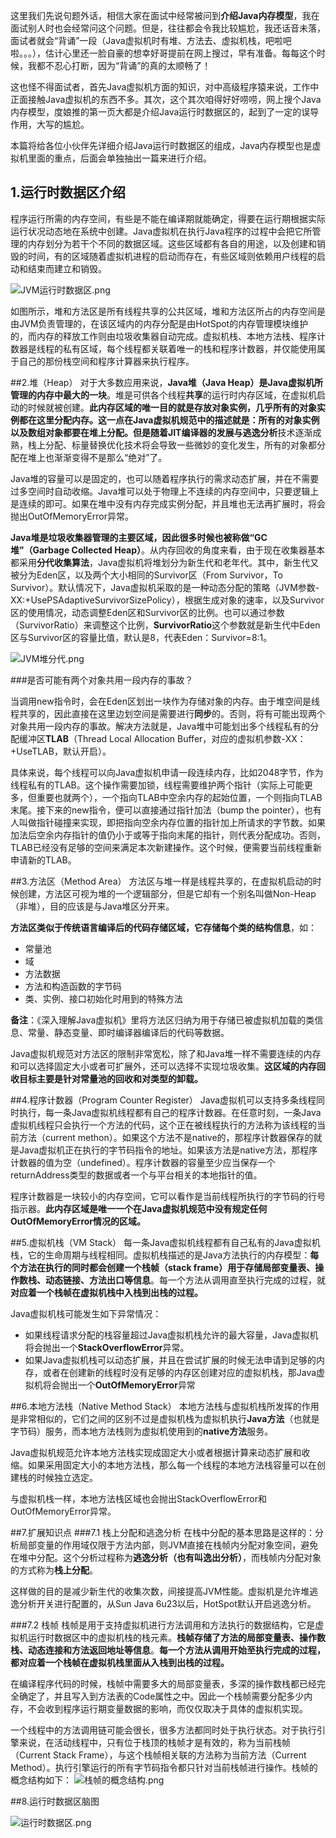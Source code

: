 这里我们先说句题外话，相信大家在面试中经常被问到**介绍Java内存模型**，我在面试别人时也会经常问这个问题。但是，往往都会令我比较尴尬，我还话音未落，面试者就会“背诵”一段（Java虚拟机时有堆、方法去、虚拟机栈，吧啦吧啦。。。），估计心里还一脸自豪的想幸好哥提前在网上搜过，早有准备。每每这个时候，我都不忍心打断，因为“背诵”的真的太顺畅了！

这也怪不得面试者，首先Java虚拟机方面的知识，对中高级程序猿来说，工作中正面接触Java虚拟机的东西不多。其次，这个其次咱得好好唠唠，网上搜个Java内存模型，度娘推的第一页大都是介绍Java运行时数据区的，起到了一定的误导作用，大写的尴尬。

本篇将给各位小伙伴先详细介绍Java运行时数据区的组成，Java内存模型也是虚拟机里面的重点，后面会单独抽出一篇来进行介绍。

## 1.运行时数据区介绍

程序运行所需的内存空间，有些是不能在编译期就能确定，得要在运行期根据实际运行状况动态地在系统中创建。Java虚拟机在执行Java程序的过程中会把它所管理的内存划分为若干个不同的数据区域。这些区域都有各自的用途，以及创建和销毁的时间，有的区域随着虚拟机进程的启动而存在，有些区域则依赖用户线程的启动和结束而建立和销毁。

![JVM运行时数据区.png](https://i.loli.net/2019/08/17/Ek1TBvzC6mF5qQJ.png)

如图所示，堆和方法区是所有线程共享的公共区域，堆和方法区所占的内存空间是由JVM负责管理的，在该区域内的内存分配是由HotSpot的内存管理模块维护的，而内存的释放工作则由垃圾收集器自动完成。虚拟机栈、本地方法栈、程序计数器是线程的私有区域，每个线程都关联着唯一的栈和程序计数器，并仅能使用属于自己的那份栈空间和程序计算器来执行程序。

##2.堆（Heap）
对于大多数应用来说，**Java堆（Java Heap）是Java虚拟机所管理的内存中最大的一块**。堆是可供各个线程**共享**的运行时内存区域，在虚拟机启动的时候就被创建。**此内存区域的唯一目的就是存放对象实例，几乎所有的对象实例都在这里分配内存。**这一点在Java虚拟机规范中的描述就是：**所有的对象实例以及数组对象都要在堆上分配。**但是随着**JIT编译器**的发展与**逃逸分析**技术逐渐成熟，栈上分配、标量替换优化技术将会导致一些微妙的变化发生，所有的对象都分配在堆上也渐渐变得不是那么“绝对”了。

Java堆的容量可以是固定的，也可以随着程序执行的需求动态扩展，并在不需要过多空间时自动收缩。Java堆可以处于物理上不连续的内存空间中，只要逻辑上是连续的即可。如果在堆中没有内存完成实例分配，并且堆也无法再扩展时，将会抛出OutOfMemoryError异常。

**Java堆是垃圾收集器管理的主要区域，因此很多时候也被称做“GC堆”（Garbage Collected Heap）**。从内存回收的角度来看，由于现在收集器基本都采用**分代收集算法**，Java虚拟机将堆划分为新生代和老年代。其中，新生代又被分为Eden区，以及两个大小相同的Survivor区（From Survivor，To Survivor）。默认情况下，Java虚拟机采取的是一种动态分配的策略（JVM参数-XX:+UsePSAdaptiveSurvivorSizePolicy），根据生成对象的速率，以及Survivor区的使用情况，动态调整Eden区和Survivor区的比例。也可以通过参数（SurvivorRatio）来调整这个比例，**SurvivorRatio**这个参数就是新生代中Eden区与Survivor区的容量比值，默认是8，代表Eden：Survivor=8:1。

![JVM堆分代.png](https://i.loli.net/2019/08/18/QYD4cLRIl9zU52j.png)

###是否可能有两个对象共用一段内存的事故？

当调用new指令时，会在Eden区划出一块作为存储对象的内存。由于堆空间是线程共享的，因此直接在这里边划空间是需要进行**同步**的。否则，将有可能出现两个对象共用一段内存的事故。解决方法就是，Java堆中可能划出多个线程私有的分配缓冲区**TLAB**（Thread Local Allocation Buffer，对应的虚拟机参数-XX：+UseTLAB，默认开启）。

具体来说，每个线程可以向Java虚拟机申请一段连续内存，比如2048字节，作为线程私有的TLAB。这个操作需要加锁，线程需要维护两个指针（实际上可能更多，但重要也就两个），一个指向TLAB中空余内存的起始位置，一个则指向TLAB末尾。接下来的new指令，便可以直接通过指针加法（bump the pointer），也有人叫做指针碰撞来实现，即把指向空余内存位置的指针加上所请求的字节数。如果加法后空余内存指针的值仍小于或等于指向末尾的指针，则代表分配成功。否则，TLAB已经没有足够的空间来满足本次新建操作。这个时候，便需要当前线程重新申请新的TLAB。

##3.方法区（Method Area）
方法区与堆一样是线程共享的，在虚拟机启动的时候创建，方法区可视为堆的一个逻辑部分，但是它却有一个别名叫做Non-Heap（非堆），目的应该是与Java堆区分开来。

**方法区类似于传统语言编译后的代码存储区域，它存储每个类的结构信息**，如：

- 常量池
- 域
- 方法数据
- 方法和构造函数的字节码
- 类、实例、接口初始化时用到的特殊方法

**备注**：《深入理解Java虚拟机》里将方法区归纳为用于存储已被虚拟机加载的类信息、常量、静态变量、即时编译器编译后的代码等数据。

Java虚拟机规范对方法区的限制非常宽松，除了和Java堆一样不需要连续的内存和可以选择固定大小或者可扩展外，还可以选择不实现垃圾收集。**这区域的内存回收目标主要是针对常量池的回收和对类型的卸载。**

##4.程序计数器（Program Counter Register）
Java虚拟机可以支持多条线程同时执行，每一条Java虚拟机线程都有自己的程序计数器。在任意时刻，一条Java虚拟机线程只会执行一个方法的代码，这个正在被线程执行的方法称为该线程的当前方法（current methon）。如果这个方法不是native的，那程序计数器保存的就是Java虚拟机正在执行的字节码指令的地址。如果该方法是native方法，那程序计数器的值为空（undefined）。程序计数器的容量至少应当保存一个returnAddress类型的数据或者一个与平台相关的本地指针的值。

程序计数器是一块较小的内存空间，它可以看作是当前线程所执行的字节码的行号指示器。**此内存区域是唯一一个在Java虚拟机规范中没有规定任何OutOfMemoryError情况的区域。**

##5.虚拟机栈（VM Stack）
每一条Java虚拟机线程都有自己私有的Java虚拟机栈，它的生命周期与线程相同。虚拟机栈描述的是Java方法执行的内存模型：**每个方法在执行的同时都会创建一个栈帧（stack frame）用于存储局部变量表、操作数栈、动态链接、方法出口等信息**。每一个方法从调用直至执行完成的过程，就**对应着一个栈帧在虚拟机栈中入栈到出栈的过程。**

Java虚拟机栈可能发生如下异常情况：

- 如果线程请求分配的栈容量超过Java虚拟机栈允许的最大容量，Java虚拟机将会抛出一个**StackOverflowError**异常。
- 如果Java虚拟机栈可以动态扩展，并且在尝试扩展的时候无法申请到足够的内存，或者在创建新的线程时没有足够的内存区创建对应的虚拟机栈，那Java虚拟机将会抛出一个**OutOfMemoryError**异常

##6.本地方法栈（Native Method Stack）
本地方法栈与虚拟机栈所发挥的作用是非常相似的，它们之间的区别不过是虚拟机栈为虚拟机执行**Java方法**（也就是字节码）服务，而本地方法栈则为虚拟机使用到的**native方法**服务。

Java虚拟机规范允许本地方法栈实现成固定大小或者根据计算来动态扩展和收缩。如果采用固定大小的本地方法栈，那么每一个线程的本地方法栈容量可以在创建栈的时候独立选定。

与虚拟机栈一样，本地方法栈区域也会抛出StackOverflowError和OutOfMemoryError异常。

##7.扩展知识点
###7.1 栈上分配和逃逸分析
在栈中分配的基本思路是这样的：分析局部变量的作用域仅限于方法内部，则JVM直接在栈帧内分配对象空间，避免在堆中分配。这个分析过程称为**逃逸分析（也有叫逸出分析）**，而栈帧内分配对象的方式称为**栈上分配**。

这样做的目的是减少新生代的收集次数，间接提高JVM性能。虚拟机是允许堆逃逸分析开关进行配置的，从Sun Java 6u23以后，HotSpot默认开启逃逸分析。

###7.2 栈帧
栈帧是用于支持虚拟机进行方法调用和方法执行的数据结构，它是虚拟机运行时数据区中的虚拟机栈的栈元素。**栈帧存储了方法的局部变量表、操作数栈、动态连接和方法返回地址等信息**。**每一个方法从调用开始至执行完成的过程，都对应着一个栈帧在虚拟机栈里面从入栈到出栈的过程。**

在编译程序代码的时候，栈帧中需要多大的局部变量表，多深的操作数栈都已经完全确定了，并且写入到方法表的Code属性之中。因此一个栈帧需要分配多少内存，不会收到程序运行期变量数据的影响，而仅仅取决于具体的虚拟机实现。

一个线程中的方法调用链可能会很长，很多方法都同时处于执行状态。对于执行引擎来说，在活动线程中，只有位于栈顶的栈帧才是有效的，称为当前栈帧（Current Stack Frame），与这个栈帧相关联的方法称为当前方法（Current Method）。执行引擎运行的所有字节码指令都只针对当前栈帧进行操作。栈帧的概念结构如下：
![栈帧的概念结构.png](https://i.loli.net/2019/08/17/DbdKMswgfNeQAFW.png)


##8.运行时数据区脑图

![运行时数据区.png](https://i.loli.net/2019/08/17/WmFPQwVrRlExnjz.png)

